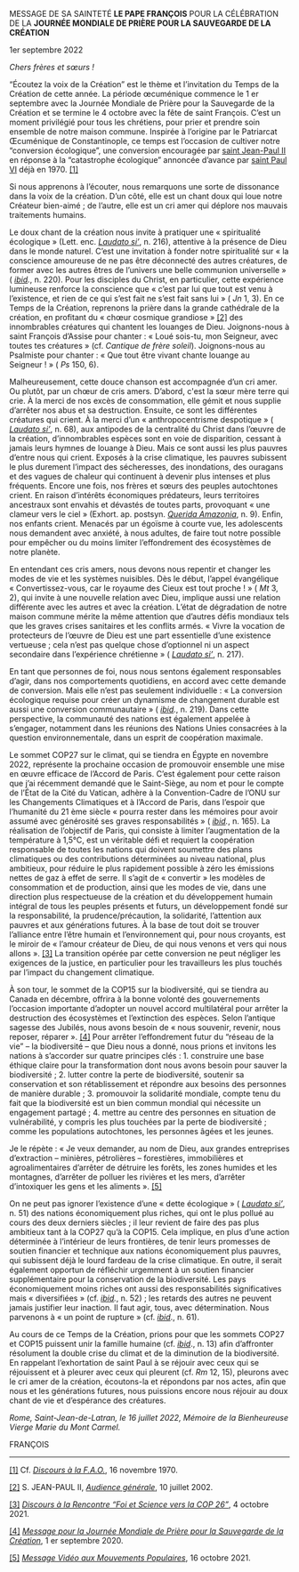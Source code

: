 MESSAGE DE SA SAINTETÉ **LE PAPE FRANÇOIS** POUR LA CÉLÉBRATION DE LA **JOURNÉE MONDIALE DE PRIÈRE POUR LA SAUVEGARDE DE LA CRÉATION**

1er septembre 2022

*Chers frères et sœurs !*

“Écoutez la voix de la Création” est le thème et l’invitation du Temps de la Création de cette année. La période œcuménique commence le 1 er septembre avec la Journée Mondiale de Prière pour la Sauvegarde de la Création et se termine le 4 octobre avec la fête de saint François. C’est un moment privilégié pour tous les chrétiens, pour prier et prendre soin ensemble de notre maison commune. Inspirée à l’origine par le Patriarcat Œcuménique de Constantinople, ce temps est l’occasion de cultiver notre “conversion écologique”, une conversion encouragée par [saint Jean-Paul II](https://www.vatican.va/content/john-paul-ii/fr.html) en réponse à la “catastrophe écologique” annoncée d’avance par [saint Paul VI](https://www.vatican.va/content/paul-vi/fr.html) déjà en 1970. [\[1\]](#_ftn1)

Si nous apprenons à l’écouter, nous remarquons une sorte de dissonance dans la voix de la création. D’un côté, elle est un chant doux qui loue notre Créateur bien-aimé ; de l’autre, elle est un cri amer qui déplore nos mauvais traitements humains.

Le doux chant de la création nous invite à pratiquer une « spiritualité écologique » (Lett. enc. *[Laudato si’](https://www.vatican.va/content/francesco/fr/encyclicals/documents/papa-francesco_20150524_enciclica-laudato-si.html#216.)*, n. 216), attentive à la présence de Dieu dans le monde naturel. C’est une invitation à fonder notre spiritualité sur « la conscience amoureuse de ne pas être déconnecté des autres créatures, de former avec les autres êtres de l’univers une belle communion universelle » ( *[ibid](https://www.vatican.va/content/francesco/fr/encyclicals/documents/papa-francesco_20150524_enciclica-laudato-si.html#220.).*, n. 220). Pour les disciples du Christ, en particulier, cette expérience lumineuse renforce la conscience que « c’est par lui que tout est venu à l’existence, et rien de ce qui s’est fait ne s’est fait sans lui » ( *Jn* 1, 3). En ce Temps de la Création, reprenons la prière dans la grande cathédrale de la création, en profitant du « chœur cosmique grandiose » [\[2\]](#_ftn2) des innombrables créatures qui chantent les louanges de Dieu. Joignons-nous à saint François d’Assise pour chanter : « Loué sois-tu, mon Seigneur, avec toutes tes créatures » (cf. *Cantique de frère soleil*). Joignons-nous au Psalmiste pour chanter : « Que tout être vivant chante louange au Seigneur ! » ( *Ps* 150, 6).

Malheureusement, cette douce chanson est accompagnée d’un cri amer. Ou plutôt, par un chœur de cris amers. D’abord, c'est la sœur mère terre qui crie. À la merci de nos excès de consommation, elle gémit et nous supplie d’arrêter nos abus et sa destruction. Ensuite, ce sont les différentes créatures qui crient. À la merci d’un « anthropocentrisme despotique » ( *[Laudato si’](https://www.vatican.va/content/francesco/fr/encyclicals/documents/papa-francesco_20150524_enciclica-laudato-si.html#68.)*, n. 68), aux antipodes de la centralité du Christ dans l’œuvre de la création, d’innombrables espèces sont en voie de disparition, cessant à jamais leurs hymnes de louange à Dieu. Mais ce sont aussi les plus pauvres d’entre nous qui crient. Exposés à la crise climatique, les pauvres subissent le plus durement l’impact des sécheresses, des inondations, des ouragans et des vagues de chaleur qui continuent à devenir plus intenses et plus fréquents. Encore une fois, nos frères et sœurs des peuples autochtones crient. En raison d’intérêts économiques prédateurs, leurs territoires ancestraux sont envahis et dévastés de toutes parts, provoquant « une clameur vers le ciel » (Exhort. ap. postsyn. *[Querida Amazonia](https://www.vatican.va/content/francesco/fr/apost_exhortations/documents/papa-francesco_esortazione-ap_20200202_querida-amazonia.html#9)*, n. 9). Enfin, nos enfants crient. Menacés par un égoïsme à courte vue, les adolescents nous demandent avec anxiété, à nous adultes, de faire tout notre possible pour empêcher ou du moins limiter l’effondrement des écosystèmes de notre planète.

En entendant ces cris amers, nous devons nous repentir et changer les modes de vie et les systèmes nuisibles. Dès le début, l’appel évangélique « Convertissez-vous, car le royaume des Cieux est tout proche ! » ( *Mt* 3, 2), qui invite à une nouvelle relation avec Dieu, implique aussi une relation différente avec les autres et avec la création. L’état de dégradation de notre maison commune mérite la même attention que d’autres défis mondiaux tels que les graves crises sanitaires et les conflits armés. « Vivre la vocation de protecteurs de l’œuvre de Dieu est une part essentielle d’une existence vertueuse ; cela n’est pas quelque chose d’optionnel ni un aspect secondaire dans l’expérience chrétienne » ( *[Laudato si’](https://www.vatican.va/content/francesco/fr/encyclicals/documents/papa-francesco_20150524_enciclica-laudato-si.html#217.)*, n. 217).

En tant que personnes de foi, nous nous sentons également responsables d’agir, dans nos comportements quotidiens, en accord avec cette demande de conversion. Mais elle n’est pas seulement individuelle : « La conversion écologique requise pour créer un dynamisme de changement durable est aussi une conversion communautaire » ( *[ibid](https://www.vatican.va/content/francesco/fr/encyclicals/documents/papa-francesco_20150524_enciclica-laudato-si.html#219.).*, n. 219). Dans cette perspective, la communauté des nations est également appelée à s’engager, notamment dans les réunions des Nations Unies consacrées à la question environnementale, dans un esprit de coopération maximale.

Le sommet COP27 sur le climat, qui se tiendra en Égypte en novembre 2022, représente la prochaine occasion de promouvoir ensemble une mise en œuvre efficace de l’Accord de Paris. C’est également pour cette raison que j’ai récemment demandé que le Saint-Siège, au nom et pour le compte de l’État de la Cité du Vatican, adhère à la Convention-Cadre de l’ONU sur les Changements Climatiques et à l’Accord de Paris, dans l’espoir que l’humanité du 21 ème siècle « pourra rester dans les mémoires pour avoir assumé avec générosité ses graves responsabilités » ( *[ibid](https://www.vatican.va/content/francesco/fr/encyclicals/documents/papa-francesco_20150524_enciclica-laudato-si.html#165.).*, n. 165). La réalisation de l’objectif de Paris, qui consiste à limiter l’augmentation de la température à 1,5°C, est un véritable défi et requiert la coopération responsable de toutes les nations qui doivent soumettre des plans climatiques ou des contributions déterminées au niveau national, plus ambitieux, pour réduire le plus rapidement possible à zéro les émissions nettes de gaz à effet de serre. Il s’agit de « convertir » les modèles de consommation et de production, ainsi que les modes de vie, dans une direction plus respectueuse de la création et du développement humain intégral de tous les peuples présents et futurs, un développement fondé sur la responsabilité, la prudence/précaution, la solidarité, l’attention aux pauvres et aux générations futures. À la base de tout doit se trouver l’alliance entre l’être humain et l’environnement qui, pour nous croyants, est le miroir de « l’amour créateur de Dieu, de qui nous venons et vers qui nous allons ». [\[3\]](#_ftn3) La transition opérée par cette conversion ne peut négliger les exigences de la justice, en particulier pour les travailleurs les plus touchés par l’impact du changement climatique.

À son tour, le sommet de la COP15 sur la biodiversité, qui se tiendra au Canada en décembre, offrira à la bonne volonté des gouvernements l’occasion importante d’adopter un nouvel accord multilatéral pour arrêter la destruction des écosystèmes et l’extinction des espèces. Selon l’antique sagesse des Jubilés, nous avons besoin de « nous souvenir, revenir, nous reposer, réparer ». [\[4\]](#_ftn4) Pour arrêter l’effondrement futur du “réseau de la vie” – la biodiversité – que Dieu nous a donné, nous prions et invitons les nations à s’accorder sur quatre principes clés : 1. construire une base éthique claire pour la transformation dont nous avons besoin pour sauver la biodiversité ; 2. lutter contre la perte de biodiversité, soutenir sa conservation et son rétablissement et répondre aux besoins des personnes de manière durable ; 3. promouvoir la solidarité mondiale, compte tenu du fait que la biodiversité est un bien commun mondial qui nécessite un engagement partagé ; 4. mettre au centre des personnes en situation de vulnérabilité, y compris les plus touchées par la perte de biodiversité ; comme les populations autochtones, les personnes âgées et les jeunes.

Je le répète : « Je veux demander, au nom de Dieu, aux grandes entreprises d’extraction – minières, pétrolières – forestières, immobilières et agroalimentaires d’arrêter de détruire les forêts, les zones humides et les montagnes, d’arrêter de polluer les rivières et les mers, d’arrêter d’intoxiquer les gens et les aliments ». [\[5\]](#_ftn5)

On ne peut pas ignorer l’existence d’une « dette écologique » ( *[Laudato si’](https://www.vatican.va/content/francesco/fr/encyclicals/documents/papa-francesco_20150524_enciclica-laudato-si.html#51.)*, n. 51) des nations économiquement plus riches, qui ont le plus pollué au cours des deux derniers siècles ; il leur revient de faire des pas plus ambitieux tant à la COP27 qu’à la COP15. Cela implique, en plus d’une action déterminée à l’intérieur de leurs frontières, de tenir leurs promesses de soutien financier et technique aux nations économiquement plus pauvres, qui subissent déjà le lourd fardeau de la crise climatique. En outre, il serait également opportun de réfléchir urgemment à un soutien financier supplémentaire pour la conservation de la biodiversité. Les pays économiquement moins riches ont aussi des responsabilités significatives mais « diversifiées » (cf. *[ibid](https://www.vatican.va/content/francesco/fr/encyclicals/documents/papa-francesco_20150524_enciclica-laudato-si.html#52.).*, n. 52) ; les retards des autres ne peuvent jamais justifier leur inaction. Il faut agir, tous, avec détermination. Nous parvenons à « un point de rupture » (cf. *[ibid](https://www.vatican.va/content/francesco/fr/encyclicals/documents/papa-francesco_20150524_enciclica-laudato-si.html#61.)*., n. 61).

Au cours de ce Temps de la Création, prions pour que les sommets COP27 et COP15 puissent unir la famille humaine (cf. *[ibid](https://www.vatican.va/content/francesco/fr/encyclicals/documents/papa-francesco_20150524_enciclica-laudato-si.html#13.)*., n. 13) afin d’affronter résolument la double crise du climat et de la diminution de la biodiversité. En rappelant l’exhortation de saint Paul à se réjouir avec ceux qui se réjouissent et à pleurer avec ceux qui pleurent (cf. *Rm* 12, 15), pleurons avec le cri amer de la création, écoutons-la et répondons par nos actes, afin que nous et les générations futures, nous puissions encore nous réjouir au doux chant de vie et d’espérance des créatures.

*Rome, Saint-Jean-de-Latran, le 16 juillet 2022, Mémoire de la Bienheureuse Vierge Marie du Mont Carmel.*

FRANÇOIS

* * *

[\[1\]](#_ftnref1) Cf. *[Discours à la F.A.O.](https://www.vatican.va/content/paul-vi/fr/speeches/1970/documents/hf_p-vi_spe_19701116_xxv-istituzione-fao.html)*, 16 novembre 1970.

[\[2\]](#_ftnref2) S. JEAN-PAUL II, *[Audience générale](https://www.vatican.va/content/john-paul-ii/fr/audiences/2002/documents/hf_jp-ii_aud_20020710.html)*, 10 juillet 2002.

[\[3\]](#_ftnref3) *[Discours à la Rencontre “Foi et Science vers la COP 26”](https://www.vatican.va/content/francesco/fr/speeches/2021/october/documents/20211004-religione-scienza-cop26.html)*, 4 octobre 2021.

[\[4\]](#_ftnref4) *[Message pour la Journée Mondiale de Prière pour la Sauvegarde de la Création](https://www.vatican.va/content/francesco/fr/messages/pont-messages/2020/documents/papa-francesco_20200901_messaggio-giornata-cura-creato.html)*, 1 er septembre 2020.

[\[5\]](#_ftnref5) *[Message Vidéo aux Mouvements Populaires](https://www.vatican.va/content/francesco/fr/messages/pont-messages/2021/documents/20211016-videomessaggio-movimentipopolari.html)*, 16 octobre 2021.